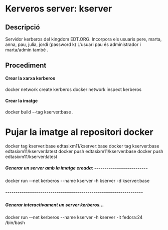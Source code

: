 # Kerveros server: kserver

## Descripció

Servidor kerberos del kingdom EDT.ORG.
Incorpora els usuaris pere, marta, anna, pau, julia, jordi (password k<nom>)
L'usuari pau és administrador i marta/admin també .

## Procediment

#### Crear la xarxa kerberos
docker network create kerberos
docker network inspect kerberos

#### Crear la imatge
docker build --tag kserver:base .

# Pujar la imatge al repositori docker
docker tag kserver:base edtasixm11/kserver:base
docker tag kserver:base edtasixm11/kserver:latest
docker push edtasixm11/kserver:base
docker push edtasixm11/kserver:latest

##### Generar un server amb la imatge creada: --------------------------
docker run --net kerberos --name kserver -h kserver -d kserver:base
##### -------------------------------------------------------------------


##### Generar interactivament un server kerberos...
docker run --net kerberos --name kserver -h kserver -it fedora:24 /bin/bash

